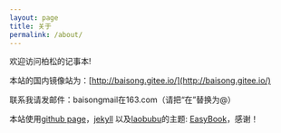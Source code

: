 ```yaml
---
layout: page
title: 关于
permalink: /about/
---
```


欢迎访问柏松的记事本!

本站的国内镜像站为：[http://baisong.gitee.io/](http://baisong.gitee.io/)

联系我请发邮件：baisongmail在163.com（请把“在”替换为@）

本站使用[github page](https://pages.github.com/)，[jekyll](https://jekyllrb.com/) 以及[laobubu](http://laobubu.net)的主题: [EasyBook](https://github.com/laobubu/jekyll-theme-EasyBook)，感谢！
